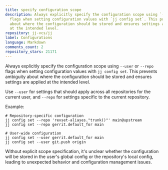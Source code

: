 ```yaml
---
title: specify configuration scope
description: Always explicitly specify the configuration scope using `--user` or `--repo`
  flags when setting configuration values with `jj config set`. This prevents ambiguity
  about where the configuration should be stored and ensures settings are applied
  at the intended level.
repository: jj-vcs/jj
label: Configurations
language: Markdown
comments_count: 2
repository_stars: 21171
---
```


Always explicitly specify the configuration scope using `--user` or `--repo` flags when setting configuration values with `jj config set`. This prevents ambiguity about where the configuration should be stored and ensures settings are applied at the intended level.

Use `--user` for settings that should apply across all repositories for the current user, and `--repo` for settings specific to the current repository.

Example:
```shell
# Repository-specific configuration
jj config set --repo 'revset-aliases."trunk()"' main@upstream
jj config set --repo gerrit.default_for main

# User-wide configuration  
jj config set --user gerrit.default_for main
jj config set --user git.push origin
```

Without explicit scope specification, it's unclear whether the configuration will be stored in the user's global config or the repository's local config, leading to unexpected behavior and configuration management issues.